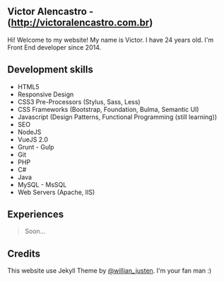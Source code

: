 ## Victor Alencastro - (http://victoralencastro.com.br)

Hi! Welcome to my website! My name is Victor. I have 24 years old. I'm Front End developer since 2014.

## Development skills

- HTML5
- Responsive Design
- CSS3 Pre-Processors (Stylus, Sass, Less)
- CSS Frameworks (Bootstrap, Foundation, Bulma, Semantic UI)
- Javascript (Design Patterns, Functional Programming (still learning))
- SEO
- NodeJS
- VueJS 2.0
- Grunt - Gulp
- Git
- PHP
- C#
- Java
- MySQL - MsSQL
- Web Servers (Apache, IIS)

## Experiences

> Soon...

## Credits

This website use Jekyll Theme by [@willian_justen](https://twitter.com/willian_justen). I'm your fan man :)




